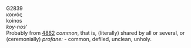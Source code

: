 <body>
  <p>G2839<br>  κοινός  <br> koinos  <br><i>koy-nos‘ </i><br>Probably from <a href="g4862.htm">4862</a>  <i>common</i>, that is, (literally) shared by all or several, or (ceremonially) <i>profane:</i> - common, defiled, unclean, unholy.<br></p>
 </body>